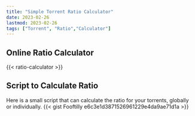 ```yaml
---
title: "Simple Torrent Ratio Calculator"
date: 2023-02-26
lastmod: 2023-02-26
tags: ["Torrent", "Ratio","Calculator"]
---
```


## Online Ratio Calculator

{{< ratio-calculator >}}

## Script to Calculate Ratio

Here is a small script that can calculate the ratio for your torrents, globally or individually.
{{< gist Fooftilly e6c3e1d3871526961229e4da9ae71d1a >}}
